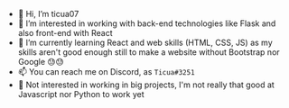 - 👋 Hi, I’m ticua07
- 👀 I’m interested in working with back-end technologies like Flask and also front-end with React
- 🌱 I’m currently learning React and web skills (HTML, CSS, JS) as my skills aren't good enough still to make a website without Bootstrap nor Google 😓😓
- 📫 You can reach me on Discord, as `Ticua#3251`
- 📛 Not interested in working in big projects, I'm not really that good at Javascript nor Python to work yet
